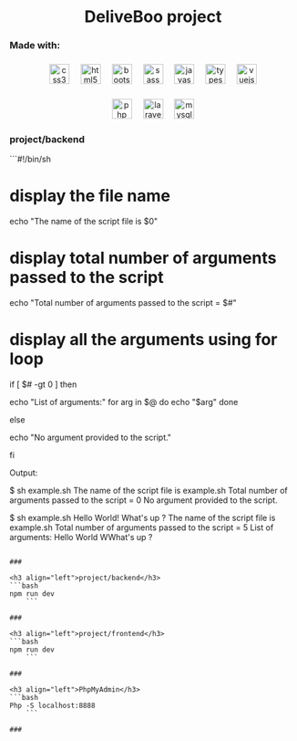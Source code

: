 <h1 align="center">DeliveBoo project</h1>

###

<h3 align="left">Made with:</h3>

###

<div align="center">
  <img src="https://cdn.jsdelivr.net/gh/devicons/devicon/icons/css3/css3-original.svg" height="35" alt="css3 logo"  />
  <img width="12" />
  <img src="https://cdn.jsdelivr.net/gh/devicons/devicon/icons/html5/html5-original.svg" height="35" alt="html5 logo"  />
  <img width="12" />
  <img src="https://cdn.jsdelivr.net/gh/devicons/devicon/icons/bootstrap/bootstrap-original.svg" height="35" alt="bootstrap logo"  />
  <img width="12" />
  <img src="https://cdn.simpleicons.org/sass/CC6699" height="35" alt="sass logo"  />
  <img width="12" />
  <img src="https://cdn.simpleicons.org/javascript/F7DF1E" height="35" alt="javascript logo"  />
  <img width="12" />
  <img src="https://cdn.simpleicons.org/typescript/3178C6" height="35" alt="typescript logo"  />
  <img width="12" />
  <img src="https://cdn.jsdelivr.net/gh/devicons/devicon/icons/vuejs/vuejs-original.svg" height="35" alt="vuejs logo"  />
</div>

###

<div align="center">
  <img src="https://cdn.simpleicons.org/php/777BB4" height="35" alt="php logo"  />
  <img width="12" />
  <img src="https://cdn.simpleicons.org/laravel/FF2D20" height="35" alt="laravel logo"  />
  <img width="12" />
  <img src="https://cdn.jsdelivr.net/gh/devicons/devicon/icons/mysql/mysql-original.svg" height="35" alt="mysql logo"  />
</div>

###

<h3 align="left">project/backend</h3>
```#!/bin/sh

# display the file name
echo "The name of the script file is $0"

# display total number of arguments passed to the script
echo "Total number of arguments passed to the script = $#"

# display all the arguments using for loop
if [ $# -gt 0 ]
then
  
  echo "List of arguments:"
  for arg in $@
  do
    echo "$arg"
  done

else
  
  echo "No argument provided to the script."

fi 

Output:

$ sh example.sh 
The name of the script file is example.sh
Total number of arguments passed to the script = 0
No argument provided to the script.


$ sh example.sh Hello World! What's up ?
The name of the script file is example.sh
Total number of arguments passed to the script = 5
List of arguments:
Hello
World
WWhat's
up
?
```

###

<h3 align="left">project/backend</h3>
```bash
npm run dev
	```

###

<h3 align="left">project/frontend</h3>
```bash
npm run dev
	```

###

<h3 align="left">PhpMyAdmin</h3>
```bash
Php -S localhost:8888
	```

###
